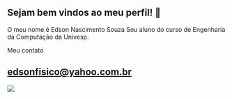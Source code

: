 ## Sejam bem vindos ao meu perfil! 👋



O meu nome é Edson Nascimento Souza
Sou aluno do curso de Engenharia da Computação da Univesp.

Meu contato
## edsonfisico@yahoo.com.br
![](https://gifer.com/pt/1j64)


